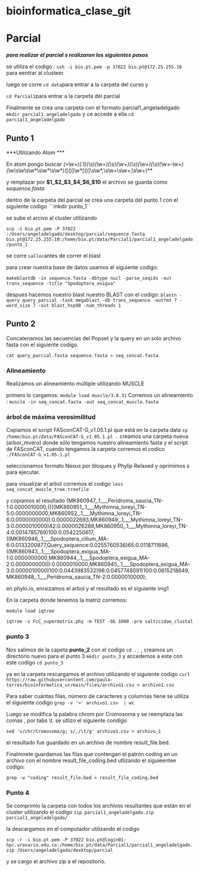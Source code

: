 # bioinformatica_clase_git
# Parcial

***para realizar el parcial s realizaron los siguientes pasos***

se utiliza el codigo :
```ssh -i bio.pt.pem -p 37022 bio.pt@172.25.255.10``` para eentrar al clusteer.

luego se corre ```cd data```para entrar a la carpeta del curso y

```cd Parcial1```para entrar a la carpeta del parcial

Finalmente se crea una carpeta con el formato parcial1_angeladelgado ```mkdir parcial1_angeladelgado``` y ce accede a ella ```cd parcial1_angeladelgado```

## Punto 1
***Utilizando Atom ***

En atom pongo buscar **(>\w+)(\.1)(\s)(\w+)(\s)(\w+)(\s)(\w+)(\s)(\w+-\w+) (\w*\s\w*\s\w*\s\w*\s\w*)([()]\w*[()]\s\w*,\s\w+\s\w+;\s\w+)** 

y remplazar por **$1_$2_$3_$4_$6_$10**
el archivo se guarda como *sequence.fasta*

dentro de la carpeta del parcial se crea una carpeta del punto 1 con el siguiente codigo 
```mkdir punto_1``

se sube el arcivo al cluster utilizando 

```scp -i bio.pt.pem -P 37022 :/Users/angeladelgado/desktop/parcial/sequence.fasta bio.pt@172.25.255.10:/home/bio.pt/data/Parcial1/parcial1_angeladelgado/punto_1```

se corre ```salloc```antes de correr el blast

para crear nuestra base de datos usamos el siguiente codigo:

```makeblastdb -in sequence.fasta -dbtype nucl -parse_seqids -out trans_sequence -title "Spodoptera_exigua"```

despues hacemos nuestro blast nuestro BLAST con el codigo:
```blastn -query query_parcial -task megablast -db trans_sequence -outfmt 7 -word_size 7 -out blast_hsp90 -num_threads 1```



## Punto 2
Concatenamos las secuencias del Popset y la query en un solo archivo fasta con el siguiente codigo.

```cat query_parcial.fasta sequence.fasta > seq_concat.fasta```

### Alineamiento
Realizamos un alineamiento múltiple utilizando MUSCLE 

primero lo cargamos: ```module load muscle/3.8.31```
Corremos un alineamiento :
```muscle -in seq_concat.fasta -out seq_concat_muscle.fasta```

### árbol de máxima verosimilitud 

 Copiamos el script FASconCAT-G_v1.05.1.pl que está en la carpeta data 
 ```cp  /home/bio.pt/data/FASconCAT-G_v1.05.1.pl .``` 
 creamos una carpeta nueva (arbor_mvero) donde sólo tengamos nuestro alineamiento fasta y el script de FASconCAT, cuando tengamos la carpeta corremos el codico
 ``` ./FASconCAT-G_v1.05.1.pl```

seleccionamos formato Nexus por bloques y Phylip Relaxed y oprimimos s para ejecutar. 

para visualizar el arbol corremos el codigo ```less seq_concat_muscle_tree.treefile```

y copiamos el resultado 
(MK860947_.1___Peridroma_saucia_TN-1:0.0000010000,((((MK860951_.1___Mythimna_loreyi_TN-5:0.0000000000,MK860952_.1___Mythimna_loreyi_TN-6:0.0000000000):0.0000022693,MK860949_.1___Mythimna_loreyi_TN-3:0.0000010000)42:0.0000026288,MK860950_.1___Mythimna_loreyi_TN-4:0.0014785769)100:0.0542250617,((MK860946_.1___Spodoptera_cilium_MA-6:0.0133200877,Query_sequence:0.0255760536)65:0.0118711696,((MK860943_.1___Spodoptera_exigua_MA-1:0.0000000000,MK860944_.1___Spodoptera_exigua_MA-2:0.0000000000):0.0000010000,MK860945_.1___Spodoptera_exigua_MA-3:0.0000010000)100:0.0443983532)98:0.0457748091)100:0.0615218649,MK860948_.1___Peridroma_saucia_TN-2:0.0000010000);

en phylo.io, enraizamos el arbol y el resultado es el siguiente 
img1



 
 
 
En la carpeta donde tenemos la matriz corremos:

```module load iqtree```

```iqtree -s FcC_supermatrix.phy -m TEST -bb 1000 -pre salticidae_clustal```



### punto 3

Nos salimos de la capeta **punto_2**  con el codigo ```cd ..``` , creamos un directorio nuevo para el punto 3 ```mkdir punto_3``` y accedemos a este con este codigo ```cd punto_3```

ya en la carpeta rescargamos el archivo utilizando el siguiente codigo ```curl https://raw.githubusercontent.com/paula-torres/bioinformatica_ur/main/files/archivo1.csv > archivo1.csv```

Para saber cuántas filas, número de caracteres y columnas tiene se utiliza el siguiente codigo ```grep -v '>' archivo1.csv  | wc```

Luego se modifica la palabra chrom por Cromosoma y se reemplaza las comas , por tabs \t.  se utlizo el siguiente condigo 
 
 ```sed 's/chr/Cromosoma/g; s/,/\t/g' archivo1.csv > archivo_1```

el resultado fue guardado en un archivo de nombre result_file.bed.

Finalmnete guardamos las filas que contengan el patrón coding en un archivo con el nombre result_file_coding.bed utlizando el siguieentee codigo:

```grep -w "coding" result_file.bed > result_file_coding.bed```

### Punto 4

Se comprimio la carpeta con todos los archivos resultantes que están en el cluster utilizando el codigo 
```zip parcial1_angeladelgado.zip parcial1_angeladelgado/```

la descargamos en el computador utilizando el codigo 

```scp -r -i bio.pt.pem -P 37022 bio.pt@login01-hpc.urosario.edu.co:/home/bio.pt/data/Parcial1/parcial1_angeladelgado.zip /Users/angeladelgado/desktop/parcial```

y se cargo el archivo zip a el  repositorio.







